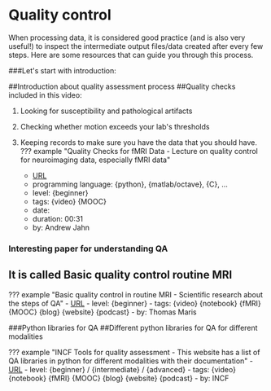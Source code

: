 # Quality control

When processing data, it is considered good practice (and is also very useful!) to inspect the intermediate output files/data created after every few steps. Here are some resources that can guide you through this process.

###Let's start with introduction:


##Introduction about quality assessment process
##Quality checks included in this video:


1. Looking for susceptibility and pathological artifacts

2. Checking whether motion exceeds your lab's thresholds

3. Keeping records to make sure you have the data that you should have. 
??? example "Quality Checks for fMRI Data - Lecture on quality control for neuroimaging data, especially fMRI data"
    -   [URL](https://www.youtube.com/watch?v=fvv2dr3pT7I)
    -   programming language: {python}, {matlab/octave}, {C}, ...
    -   level: {beginner} 
    -   tags: {video} {MOOC}
    -   date:
    -   duration: 00:31
    -   by: Andrew Jahn

 ### Interesting paper for understanding QA
## It is called Basic quality control routine MRI
??? example "Basic quality control in routine MRI - Scientific research about the steps of QA"
    -   [URL](https://www.sciencedirect.com/science/article/abs/pii/S112017971630401X)
    -   level: {beginner} 
    -   tags: {video} {notebook} {fMRI} {MOOC} {blog} {website} {podcast}
    -   by: Thomas Maris

###Python libraries for QA
##Different python libraries for QA for different modalities

  
??? example "INCF Tools for quality assessment - This website has a list of QA libraries in python for different modalities with their documentation"
    -   [URL](https://incf.github.io/niQC/tools)
    -   level: {beginner} / {intermediate} / {advanced}
    -   tags: {video} {notebook} {fMRI} {MOOC} {blog} {website} {podcast}
    -   by: INCF
